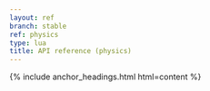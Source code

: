 ```yaml
---
layout: ref
branch: stable
ref: physics
type: lua
title: API reference (physics)
---
```

{% include anchor_headings.html html=content %}
